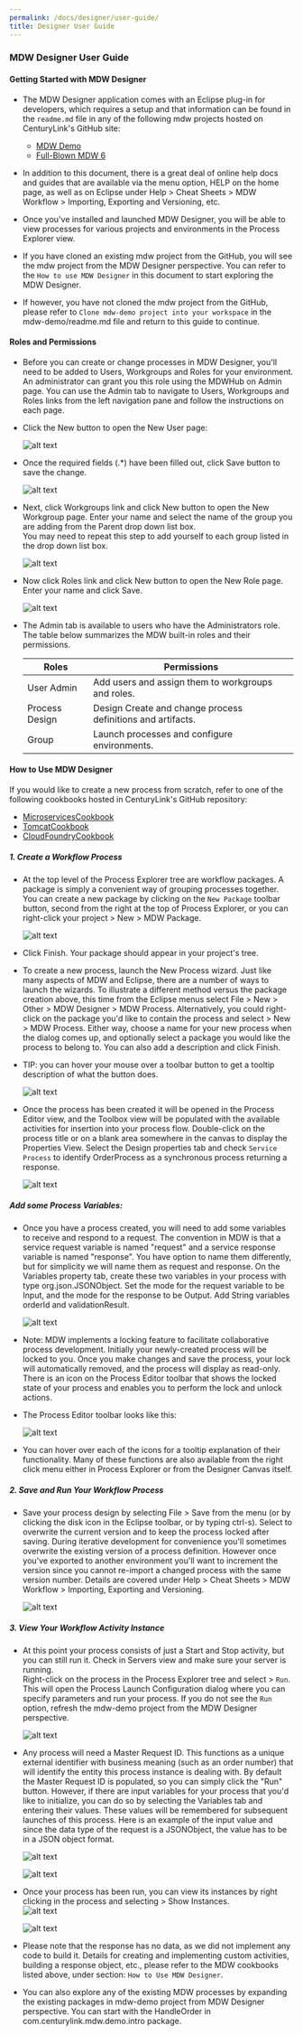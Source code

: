 ```yaml
---
permalink: /docs/designer/user-guide/
title: Designer User Guide
---
```

### MDW Designer User Guide

#### Getting Started with MDW Designer
- The MDW Designer application comes with an Eclipse plug-in for developers, which requires a setup and that information can be found in the `readme.md` file in any of the following mdw projects hosted on CenturyLink's GitHub site:
     - [MDW Demo](https://github.com/CenturyLinkCloud/mdw-demo)
     - [Full-Blown MDW 6](https://github.com/CenturyLinkCloud/mdw)

- In addition to this document, there is a great deal of online help docs and guides that are available via the menu option, HELP on the home page, as well as on Eclipse under Help > Cheat Sheets > MDW Workflow > Importing, Exporting and Versioning, etc. 

- Once you've installed and launched MDW Designer, you will be able to view processes for various projects and environments in the Process Explorer view. 
- If you have cloned an existing mdw project from the GitHub, you will see the mdw project from the MDW Designer perspective. You can refer to the `How to use MDW Designer` in this document to start exploring the MDW Designer.
 
- If however, you have not cloned the mdw project from the GitHub, please refer to `Clone mdw-demo project into your workspace` in the mdw-demo/readme.md file and return to this guide to continue.
  
####  Roles and Permissions
- Before you can create or change processes in MDW Designer, you'll need to be added to Users, Workgroups and Roles for your environment.  An administrator can grant you 
  this role using the MDWHub on Admin page.  You can use the Admin tab to navigate to Users, Workgroups and Roles links from the left navigation pane and follow the instructions
  on each page. 
  
- Click the New button to open the New User page:

  ![alt text](../images/addUser.png "addUser")
  
- Once the required fields (.*) have been filled out, click Save button to save the change.

  ![alt text](../images/addUser2.png "addUser2")

- Next, click Workgroups link and click New button to open the New Workgroup page. Enter your name and select the name of the group you are adding from the Parent drop down list box.  
  You may need to repeat this step to add yourself to each group listed in the drop down list box.
  
  ![alt text](../images/addGroup.png "addGroup")
  
- Now click Roles link and click New button to open the New Role page. Enter your name and click Save.  

   ![alt text](../images/addRole.png "addRole") 

- The Admin tab is available to users who have the Administrators role.  The table below summarizes the MDW built-in roles and their permissions.

  Roles           |   Permissions
  ----------------|---------------
  User Admin | Add users and assign them to workgroups and roles.
  Process Design | Design Create and change process definitions and artifacts.
  Group | Launch processes and configure environments.                                                                                              
  
 
                                           
#### How to Use MDW Designer
If you would like to create a new process from scratch,  refer to one of the following cookbooks hosted in CenturyLink's GitHub repository:  
- [MicroservicesCookbook](http://centurylinkcloud.github.io/mdw/docs/guides/MicroservicesCookbook/)
- [TomcatCookbook](http://centurylinkcloud.github.io/mdw/docs/guides/TomcatCookbook/)
- [CloudFoundryCookbook](http://centurylinkcloud.github.io/mdw/docs/guides/CloudFoundryCookbook/)

#####  1.  Create a  Workflow Process
- At the top level of the Process Explorer tree are workflow packages.  A package is simply a convenient way of grouping processes together.  You can create a new 
  package by clicking on the `New Package` toolbar button, second from the right at the top of Process Explorer, or you can right-click your project > New > MDW Package.
  
  ![alt text](../images/mdwWorkflowPackage.png "mdwWorkflowPackage")
 
- Click Finish.  Your package should appear in your project's tree.

- To create a new process, launch the New Process wizard.  Just like many aspects of MDW and Eclipse, there are a number of ways to launch the wizards.  To illustrate a 
  different method versus the package creation above, this time from the Eclipse menus select File > New > Other > MDW Designer > MDW Process.  Alternatively, you could 
  right-click on the package you'd like to contain the process and select > New > MDW Process.  Either way, choose a name for your new process when the dialog comes up,
  and optionally select a package you would like the process to belong to.  You can also add a description and click Finish.  

- TIP: you can hover your mouse over a toolbar button to get a tooltip description of what the button does.

  ![alt text](../images/mdwWorkflowPackage2.png "mdwWorkflowPackage2")
 
- Once the process has been created it will be opened in the Process Editor view, and the Toolbox view will be populated with the available activities for insertion into
  your process flow. Double-click on the process title or on a blank area somewhere in the canvas to display the Properties View. Select the Design properties tab and check `Service Process` to identify OrderProcess as a synchronous process returning a response. 
   
   ![alt text](../images/mdwWorkflowProcess.png "mdwWorkflowProcess")

##### Add some Process Variables:
-  Once you have a process created, you will need to add some variables to receive and respond to a request. The convention in MDW is that a service request variable is named "request" and a service response variable is named "response".  You have option to name them differently, but for simplicity we will name them as request and response.  On the Variables property tab, create these two variables in your process with type org.json.JSONObject.  Set the mode for the request variable to be Input, and the mode for the response to be Output.  Add String variables orderId and validationResult.

   ![alt text](../images/myOrderProcessVariable.png "myOrderProcessVariable")
   
- Note: MDW implements a locking feature to facilitate collaborative process development.  Initially your newly-created process will be locked to you.  Once you make 
  changes and save the process, your lock will automatically removed, and the process will display as read-only.  There is an icon on the Process Editor toolbar that 
  shows the locked state of your process and enables you to perform the lock and unlock actions.
  
- The Process Editor toolbar looks like this:

  ![alt text](../images/toolbar.jpg "toolbar")

- You can hover over each of the icons for a tooltip explanation of their functionality.  Many of these functions are also available from the right click menu either in
  Process Explorer or from the Designer Canvas itself.

#####  2.  Save and Run Your Workflow Process
- Save your process design by selecting File > Save from the menu (or by clicking the disk icon in the Eclipse toolbar, or by typing ctrl-s).  Select to overwrite the current version and to keep the process locked after saving.  During iterative development for convenience you'll sometimes overwrite the existing version of a process definition.  However once you've exported to another environment you'll want to increment the version since you cannot re-import a changed process with the same version number.  Details are covered under Help > Cheat Sheets > MDW Workflow > Importing, Exporting and Versioning.  

   ![alt text](../images/saveOrderProcess.png "saveOrderProcess")
 
#####  3.  View  Your  Workflow Activity Instance
- At this point your process consists of just a Start and Stop activity, but you can still run it.  Check in Servers view and make sure your server is running.  
  Right-click on the process in the Process Explorer tree and select > `Run`.  This will open the Process Launch Configuration dialog where you can specify parameters and 
  run your process. If you do not see the `Run` option, refresh the mdw-demo project from the MDW Designer perspective.
  
  ![alt text](../images/mdwWorkflowProcessRun.png "mdwWorkflowProcessRun")

- Any process will need a Master Request ID.  This functions as a unique external identifier with business meaning (such as an order number) that will identify the 
  entity this process instance is dealing with.  By default the Master Request ID is populated, so you can simply click the "Run" button.  However, if there are input 
  variables for your process that you'd like to initialize, you can do so by selecting the Variables tab and entering their values.  These values will be remembered 
  for subsequent launches of this process. Here is an example of the input value and since the data type of the request is a JSONObject, the value has to be in a JSON object format.

  ![alt text](../images/mdwWorkflowProcessRun2.png "mdwWorkflowProcessRun2")
  
  ![alt text](../images/mdwWorkflowProcessRun3.png "mdwWorkflowProcessRun3")
  
- Once your process has been run, you can view its instances by right clicking in the process and selecting > Show Instances.  
  ![alt text](../images/mdwWorkflowProcessRunResult.png "mdwWorkflowProcessRunResult")
  
  ![alt text](../images/mdwWorkflowProcessRunResult2.png "mdwWorkflowProcessRunResult2")
  
- Please note that the response has no data, as we did not implement any code to build it.  Details for creating and implementing custom activities, building a response object, etc., please refer to the MDW cookbooks listed above, under section: `How to Use MDW Designer`. 

- You can also explore any of the existing MDW processes by expanding the existing packages in mdw-demo project from MDW Designer perspective. You can start with the HandleOrder in com.centurylink.mdw.demo.intro package.
 
